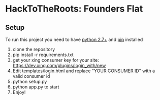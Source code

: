 # HackToTheRoots: Founders Flat

## Setup
To run this project you need to have [python 2.7+](http://askubuntu.com/questions/101591/how-do-i-install-python-2-7-2-on-ubuntu) and [pip](https://pip.pypa.io/en/stable/installing/) installed


1. clone the repository
2. pip install -r requirements.txt
3. get your xing consumer key for your site: https://dev.xing.com/plugins/login_with/new
4. Edit templates/login.html and replace "YOUR CONSUMER ID" with a valid consumer id
5. python setup.py
6. python app.py to start
7. Enjoy!
